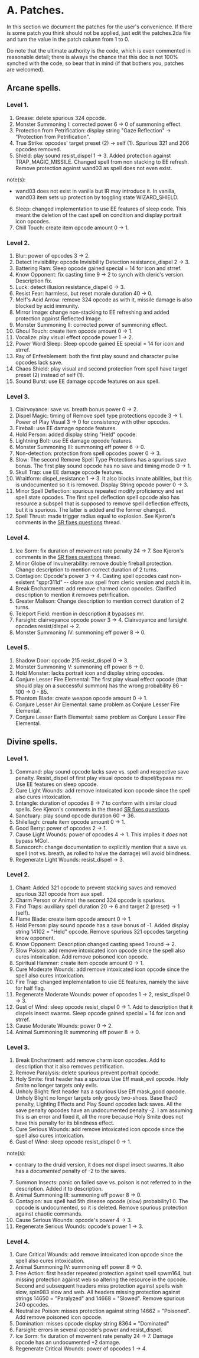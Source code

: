 # A. Patches.

In this section we document the patches for the user's convenience. If there is some patch you think should not be applied, just edit the patches.2da file and turn the value in the patch column from 1 to 0.

Do note that the ultimate authority is the code, which is even commented in reasonable detail; there is always the chance that this doc is not 100% synched with the code, so bear that in mind (if that bothers you, patches are welcomed).

## Arcane spells.

### Level 1.

1. Grease: delete spurious 324 opcode.
2. Monster Summoning I: corrected power 6 -> 0 of summoning effect.
3. Protection from Petrification: display string "Gaze Reflection" -> "Protection from Petrification".
4. True Strike: opcodes' target preset (2) -> self (1). Spurious 321 and 206 opcodes removed.
5. Shield: play sound resist_dispel 1 -> 3. Added protection against TRAP_MAGIC_MISSILE. Changed spell from non stacking to EE refresh. Remove protection against wand03 as spell does not even exist.

note(s):
* wand03 does not exist in vanilla but IR may introduce it. In vanilla, wand03 item sets up protection by toggling state WIZARD_SHIELD.

6. Sleep: changed implementation to use EE features of sleep code. This meant the deletion of the cast spell on condition and display portrait icon opcodes.
7. Chill Touch: create item opcode amount 0 -> 1.

### Level 2.

1. Blur: power of opcodes 3 -> 2.
2. Detect Invisibility: opcode Invisibility Detection resistance_dispel 2 -> 3.
3. Battering Ram: Sleep opcode gained special = 14 for icon and strref.
4. Know Opponent: fix casting time 9 -> 2 to synch with cleric's version. Description fix.
5. Luck: detect illusion resistance_dispel 0 -> 3.
6. Resist Fear: harmless, but reset morale duration 40 -> 0.
7. Melf's Acid Arrow: remove 324 opcode as with it, missile damage is also blocked by acid immunity.
8. Mirror Image: change non-stacking to EE refreshing and added protection against Reflected Image.
9. Monster Summoning II: corrected power of summoning effect.
10. Ghoul Touch: create item opcode amount 0 -> 1.
11. Vocalize: play visual effect opcode power 1 -> 2.
12. Power Word Sleep: Sleep opcode gained EE special = 14 for icon and strref.
13. Ray of Enfeeblement: both the first play sound and character pulse opcodes lack save.
14. Chaos Shield: play visual and second protection from spell have target preset (2) instead of self (1).
15. Sound Burst: use EE damage opcode features on aux spell.

### Level 3.

1. Clairvoyance: save vs. breath bonus power 0 -> 2.
2. Dispel Magic: timing of Remove spell type protections opcode 3 -> 1. Power of Play Visual 3 -> 0 for consistency with other opcodes.
3. Fireball: use EE damage opcode features.
4. Hold Person: added display string "Held" opcode.
5. Lightning Bolt: use EE damage opcode features.
6. Monster Summoning III: summoning eff power 6 -> 0.
7. Non-detection: protection from spell opcodes power 0 -> 3.
8. Slow: The second Remove Spell Type Protections has a spurious save bonus. The first play sound opcode has no save and timing mode 0 -> 1.
9. Skull Trap: use EE damage opcode features.
10. Wraitform: dispel_resistance 1 -> 3. It also blocks innate abilities, but this is undocumented so it is removed. Display String opcode power 0 -> 3.
11. Minor Spell Deflection: spurious repeated modify proficiency and set spell state opcodes. The first spell deflection spell opcode also has resource a subspell that is supposed to remove spell deflection effects, but it is spurious. The latter is added and the former changed.
12. Spell Thrust: made trigger radius equal to explosion. See Kjeron's comments in the [SR fixes questions](https://www.gibberlings3.net/forums/topic/30963-sr-fixes-questions/) thread.

### Level 4.

1. Ice Sorm: fix duration of movement rate penalty 24 -> 7. See Kjeron's comments in the [SR fixes questions](https://www.gibberlings3.net/forums/topic/30963-sr-fixes-questions/) thread.
2. Minor Globe of Invulnerability: remove double fireball protection. Change description to mention correct duration of 2 turns.
3. Contagion: Opcode's power 3 -> 4. Casting spell opcodes cast non-existent "sppr311d" -- clone aux spell from cleric version and patch it in.
4. Break Enchantment: add remove charmed icon opcodes. Clarified description to mention it removes petrification.
5. Greater Malison: Change description to mention correct duration of 2 turns.
6. Teleport Field: mention in description it bypasses mr.
7. Farsight: clairvoyance opcode power 3 -> 4. Clairvoyance and farsight opcodes resist/dispel -> 2.
8. Monster Summoning IV: summoning eff power 8 -> 0.

### Level 5.

1. Shadow Door: opcode 215 resist_dispel 0 -> 3.
2. Monster Summoning V: summoning eff power 6 -> 0.
3. Hold Monster: lacks portrait icon and display string opcodes.
4. Conjure Lesser Fire Elemental: The first play visual effect opcode (that should play on a successful summon) has the wrong probability 86 - 100 -> 0 - 85.
5. Phantom Blade: create weapon opcode amount 0 -> 1.
6. Conjure Lesser Air Elemental: same problem as Conjure Lesser Fire Elemental.
7. Conjure Lesser Earth Elemental: same problem as Conjure Lesser Fire Elemental.

## Divine spells.

### Level 1.

1. Command: play sound opcode lacks save vs. spell and respective save penalty. Resist_dispel of first play visual opcode to dispel/bypass mr. Use EE features on sleep opcode.
2. Cure Light Wounds: add remove intoxicated icon opcode since the spell also cures intoxication.
3. Entangle: duration of opcodes 8 -> 7 to conform with similar cloud spells. See Kjeron's comments in the thread [SR fixes questions](https://www.gibberlings3.net/forums/topic/30963-sr-fixes-questions).
4. Sanctuary: play sound opcode duration 60 -> 36.
5. Shilellagh: create item opcode amount 0 -> 1.
6. Good Berry: power of opcodes 2 -> 1.
7. Cause Light Wounds: power of opcodes 4 -> 1. This implies it *does* not bypass MGoI.
8. Sunscorch: change documentation to explicitly mention that a save vs. spell (not vs. breath, as rolled to halve the damage) will avoid blindness.
9. Regenerate Light Wounds: resist_dispel -> 3.

### Level 2.

1. Chant: Added 321 opcode to prevent stacking saves and removed spurious 321 opcode from aux spell.
2. Charm Person or Animal: the second 324 opcode is spurious.
3. Find Traps: auxiliary spell duration 20 -> 6 and target 2 (preset) -> 1 (self).
4. Flame Blade: create item opcode amount 0 -> 1.
5. Hold Person: play sound opcode has a save bonus of -1. Added display string 14102 = "Held" opcode. Remove spurious 321 opcodes targeting know opponent.
6. Know Opponent: Description changed casting speed 1 round -> 2.
7. Slow Poison: add remove intoxicated icon opcode since the spell also cures intoxication. Add remove poisoned icon opcode.
8. Spiritual Hammer: create item opcode amount 0 -> 1.
9. Cure Moderate Wounds: add remove intoxicated icon opcode since the spell also cures intoxication.
10. Fire Trap: changed implementation to use EE features, namely the save for half flag.
11. Regenerate Moderate Wounds: power of opcodes 1 -> 2, resist_dispel 0 -> 3.
12. Gust of Wind: sleep opcode resist_dispel 0 -> 1. Add to description that it dispels insect swarms. Sleep opcode gained special = 14 for icon and strref.
13. Cause Moderate Wounds: power 0 -> 2.
14. Animal Summoning II: summoning eff power 8 -> 0.

### Level 3.

1. Break Enchantment: add remove charm icon opcodes. Add to description that it also removes petrification.
2. Remove Paralysis: delete spurious prevent portrait opcode.
3. Holy Smite: first header has a spurious Use Eff mask_evil opcode. Holy Smite no longer targets only evils.
4. Unholy Blight: first header has a spurious Use Eff mask_good opcode. Unholy Blight no longer targets only goody two-shoes. Base thac0 penalty, Lighting Effects and Play Sound opcodes lack saves. All the save penalty opcodes have an undocumented penalty -2. I am assuming this is an error and fixed it, all the more because Holy Smite does not have this penalty for its blindness effect.
5. Cure Serious Wounds: add remove intoxicated icon opcode since the spell also cures intoxication.
6. Gust of Wind: sleep opcode resist_dispel 0 -> 1. 

note(s):
* contrary to the druid version, it does *not* dispel insect swarms. It also has a *documented* penalty of -2 to the saves.

7. Summon Insects: panic on failed save vs. poison is not referred to in the description. Added it to description.
8. Animal Summoning III: summoning eff power 8 -> 0.
9. Contagion: aux spell had 5th disease opcode (slow) probability1 0. The opcode is undocumented, so it is deleted. Remove spurious protection against chaotic commands.
10. Cause Serious Wounds: opcode's power 4 -> 3.
11. Regenerate Serious Wounds: opcode's power 1 -> 3.

### Level 4.

1. Cure Critical Wounds: add remove intoxicated icon opcode since the spell also cures intoxication.
2. Animal Summoning IV: summoning eff power 8 -> 0.
3. Free Action: first header repeated protection against spell spwm164, but missing protection against web so altering the resource in the opcode. Second and subsequent headers miss protection against spells wish slow, spin983 slow and web. All headers missing protection against strings 14650 = "Paralyzed" and 14668 = "Slowed". Remove spurious 240 opcodes.
4. Neutralize Poison: misses protection against string 14662 = "Poisoned". Add remove poisoned icon opcode.
5. Domination: misses opcode display string 8364 = "Dominated"
6. Farsight: errors in several opcode's power and resist_dispel.
7. Ice Sorm: fix duration of movement rate penalty 24 -> 7. Damage opcode has an undocumented +2 damage.
8. Regenerate Critical Wounds: power of opcodes 1 -> 4.
